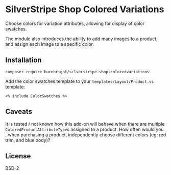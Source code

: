 # SilverStripe Shop Colored Variations

Choose colors for variation attributes, allowing for display of color swatches.

The module also introduces the ability to add many images to a product, and assign each image to a specific color.

## Installation

```
composer require burnbright/silverstripe-shop-coloredvariations
```

Add the color swatches template to your `templates/Layout/Product.ss` template:

```
<% include ColorSwatches %>
```

## Caveats

It is tested / not known how this add-on will behave when there are multiple `ColoredProductAttributeType`s assigned to a product. How often would you , when purchasing a product, independently choose different colors (eg: red trim, and blue body)?

## License

BSD-2
